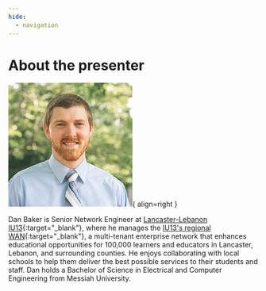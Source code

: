 ```yaml
---
hide:
  - navigation
---
```


# About the presenter

![](DanBaker.jpg){ align=right }

Dan Baker is Senior Network Engineer at [Lancaster-Lebanon IU13](https://www.iu13.org){:target="_blank"}, where he manages the [IU13's regional WAN](https://www.iu13.org/wan){:target="_blank"}, a multi-tenant enterprise network that enhances educational opportunities for 100,000 learners and educators in Lancaster, Lebanon, and surrounding counties. He enjoys collaborating with local schools to help them deliver the best possible services to their students and staff. Dan holds a Bachelor of Science in Electrical and Computer Engineering from Messiah University.
